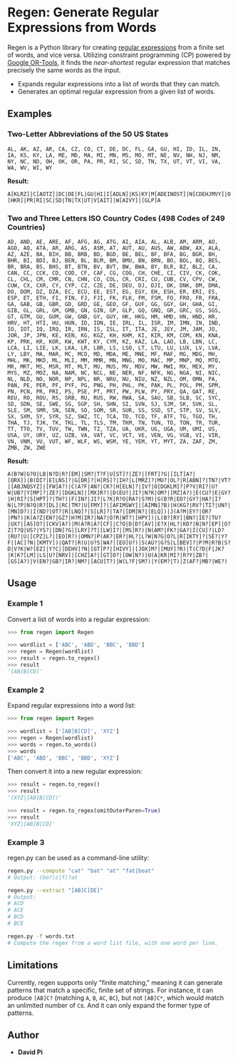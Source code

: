 # Regen: Generate Regular Expressions from Words

Regen is a Python library for creating [regular expressions](https://en.wikipedia.org/wiki/Regular_expression) from a finite set of words, and vice versa. Utilizing constraint programming (CP) powered by [Google OR-Tools](https://developers.google.com/optimization), it finds the *near-shortest* regular expression that matches precisely the same words as the input.

- Expands regular expressions into a list of words that they can match.
- Generates an optimal regular expression from a given list of words.

## Examples

### Two-Letter Abbreviations of the 50 US States

`AL, AK, AZ, AR, CA, CZ, CO, CT, DE, DC, FL, GA, GU, HI, ID, IL, IN, IA, KS, KY, LA, ME, MD, MA, MI, MN, MS, MO, MT, NE, NV, NH, NJ, NM, NY, NC, ND, OH, OK, OR, PA, PR, RI, SC, SD, TN, TX, UT, VT, VI, VA, WA, WV, WI, WY`

**Result:**

`A[KLRZ]|C[AOTZ]|DC|DE|FL|GU|HI|I[ADLN]|KS|KY|M[ADEINOST]|N[CDEHJMVY]|O[HKR]|PR|RI|SC|SD|TN|TX|UT|V[AIT]|W[AIVY]|[GLP]A`

### Two and Three Letters ISO Country Codes (498 Codes of 249 Countries)

```
AD, AND, AE, ARE, AF, AFG, AG, ATG, AI, AIA, AL, ALB, AM, ARM, AO, AGO, AQ, ATA, AR, ARG, AS, ASM, AT, AUT, AU, AUS, AW, ABW, AX, ALA, AZ, AZE, BA, BIH, BB, BRB, BD, BGD, BE, BEL, BF, BFA, BG, BGR, BH, BHR, BI, BDI, BJ, BEN, BL, BLM, BM, BMU, BN, BRN, BO, BOL, BQ, BES, BR, BRA, BS, BHS, BT, BTN, BV, BVT, BW, BWA, BY, BLR, BZ, BLZ, CA, CAN, CC, CCK, CD, COD, CF, CAF, CG, COG, CH, CHE, CI, CIV, CK, COK, CL, CHL, CM, CMR, CN, CHN, CO, COL, CR, CRI, CU, CUB, CV, CPV, CW, CUW, CX, CXR, CY, CYP, CZ, CZE, DE, DEU, DJ, DJI, DK, DNK, DM, DMA, DO, DOM, DZ, DZA, EC, ECU, EE, EST, EG, EGY, EH, ESH, ER, ERI, ES, ESP, ET, ETH, FI, FIN, FJ, FJI, FK, FLK, FM, FSM, FO, FRO, FR, FRA, GA, GAB, GB, GBR, GD, GRD, GE, GEO, GF, GUF, GG, GGY, GH, GHA, GI, GIB, GL, GRL, GM, GMB, GN, GIN, GP, GLP, GQ, GNQ, GR, GRC, GS, SGS, GT, GTM, GU, GUM, GW, GNB, GY, GUY, HK, HKG, HM, HMD, HN, HND, HR, HRV, HT, HTI, HU, HUN, ID, IDN, IE, IRL, IL, ISR, IM, IMN, IN, IND, IO, IOT, IQ, IRQ, IR, IRN, IS, ISL, IT, ITA, JE, JEY, JM, JAM, JO, JOR, JP, JPN, KE, KEN, KG, KGZ, KH, KHM, KI, KIR, KM, COM, KN, KNA, KP, PRK, KR, KOR, KW, KWT, KY, CYM, KZ, KAZ, LA, LAO, LB, LBN, LC, LCA, LI, LIE, LK, LKA, LR, LBR, LS, LSO, LT, LTU, LU, LUX, LV, LVA, LY, LBY, MA, MAR, MC, MCO, MD, MDA, ME, MNE, MF, MAF, MG, MDG, MH, MHL, MK, MKD, ML, MLI, MM, MMR, MN, MNG, MO, MAC, MP, MNP, MQ, MTQ, MR, MRT, MS, MSR, MT, MLT, MU, MUS, MV, MDV, MW, MWI, MX, MEX, MY, MYS, MZ, MOZ, NA, NAM, NC, NCL, NE, NER, NF, NFK, NG, NGA, NI, NIC, NL, NLD, NO, NOR, NP, NPL, NR, NRU, NU, NIU, NZ, NZL, OM, OMN, PA, PAN, PE, PER, PF, PYF, PG, PNG, PH, PHL, PK, PAK, PL, POL, PM, SPM, PN, PCN, PR, PRI, PS, PSE, PT, PRT, PW, PLW, PY, PRY, QA, QAT, RE, REU, RO, ROU, RS, SRB, RU, RUS, RW, RWA, SA, SAU, SB, SLB, SC, SYC, SD, SDN, SE, SWE, SG, SGP, SH, SHN, SI, SVN, SJ, SJM, SK, SVK, SL, SLE, SM, SMR, SN, SEN, SO, SOM, SR, SUR, SS, SSD, ST, STP, SV, SLV, SX, SXM, SY, SYR, SZ, SWZ, TC, TCA, TD, TCD, TF, ATF, TG, TGO, TH, THA, TJ, TJK, TK, TKL, TL, TLS, TM, TKM, TN, TUN, TO, TON, TR, TUR, TT, TTO, TV, TUV, TW, TWN, TZ, TZA, UA, UKR, UG, UGA, UM, UMI, US, USA, UY, URY, UZ, UZB, VA, VAT, VC, VCT, VE, VEN, VG, VGB, VI, VIR, VN, VNM, VU, VUT, WF, WLF, WS, WSM, YE, YEM, YT, MYT, ZA, ZAF, ZM, ZMB, ZW, ZWE
```

**Result:**

```
A(B?W|G?O|LB|N?D|R?[EM]|SM?|T?F|U[ST]?|ZE?|[FRT]?G|[ILT]A?|[QRX])|B(DI?|E[LNS]?|G[DR]?|H[RS]?|IH?|L[MRZ]?|MU?|OL?|R[ABN]?|TN?|VT?|[ABJNQSYZ]|[FW]A?)|C(A?F|AN?|CK?|H[ELN]?|IV?|O[DGKLM]?|P?V|RI?|U?W|UB?|Y[MP]?|ZE?|[DGKLN]|[MX]R?)|D(EU?|JI?|N?K|OM?|[MZ]A?)|E(CU?|E|GY?|H|RI?|S[HPT]?|TH?)|F(IN?|JI?|L?K|R?O|RA?|S?M)|G(B?R|EO?|GY?|HA?|I?N|L?P|N?Q|R?[DL]|RC|TM?|U[FMY]?|[AFIMSWY]|[AIMN]?B)|H(KG?|RV?|TI?|UN?|[MN]D?)|I(ND?|OT?|R[LNQ]?|S[LR]?|TA?|[DM]N?|[ELQ])|J(A?M|EY?|OR?|PN?)|K(A?Z|EN?|GZ?|H?M|IR?|NA?|O?R|WT?|[HPY])|L(B?[RY]|BN?|IE?|TU?|UX?|[AS]O?|[CKV]A?)|M(A?R|A?[CF]|C?O|D|D?[AV]|E?X|HL?|KD?|N|N?[EP]|O?Z|T?Q|US?|YS?|[DN]?G|[LRY]?T|[LW]I?|[MS]R?)|N(AM?|FK?|GA?|I[CU]?|LD?|RU?|U|[CPZ]L?|[EO]R?)|OMN?|P(AK?|ER?|HL?|L?W|N?G|O?L|R[IKTY]?|SE?|Y?F|[AC]?N|[KMTY])|QAT?|R(U|U?S|WA?|[EO]U?)|S(AU?|G?S|L[BEV]?|P?M|R?B|S?D|V?K|W?[EZ]|Y?C|[DEHV]?N|[GT]P?|[HIVY]|[JOX]M?|[MUY]?R)|T(C?D|F|JK?|K|K?[LM]|LS|U?[NRV]|[CHZ]A?|[GT]O?|[OW]N?)|U(A|KR|MI?|R?Y|ZB?|[GS]A?)|V(EN?|GB?|IR?|NM?|[ACU]T?)|W(L?F|SM?)|Y(EM?|T)|Z(AF?|MB?|WE?)
```

## Usage

### Example 1

Convert a list of words into a regular expression:

```python
>>> from regen import Regen

>>> wordlist = ['ABC', 'ABD', 'BBC', 'BBD']
>>> regen = Regen(wordlist)
>>> result = regen.to_regex()
>>> result
'[AB]B[CD]'
```

### Example 2

Expand regular expressions into a word list:

```python
>>> from regen import Regen

>>> wordlist = ['[AB]B[CD]', 'XYZ']
>>> regen = Regen(wordlist)
>>> words = regen.to_words()
>>> words
['ABC', 'ABD', 'BBC', 'BBD', 'XYZ']
```

Then convert it into a new regular expression:

```python
>>> result = regen.to_regex()
>>> result
'(XYZ|[AB]B[CD])'

>>> result = regen.to_regex(omitOuterParen=True)
>>> result
'XYZ|[AB]B[CD]'
```

### Example 3

regen.py can be used as a command-line utility:

```bash
regen.py --compute "cat" "bat" "at" "fat|boat"
# Output: (bo?|c|f)?at

regen.py --extract "[AB]C[DE]"
# Output:
# ACD
# ACE
# BCD
# BCE

regen.py -f words.txt
# Compute the regex from a word list file, with one word per line.
```

## Limitations

Currently, regen supports only "finite matching," meaning it can generate patterns that match a specific, finite set of strings. For instance, it can produce `[AB]C?` (matching `A`, `B`, `AC`, `BC`), but not `[AB]C*`, which would match an unlimited number of `C`s. And it can only expand the former type of patterns.

## Author

- **David Pi**
